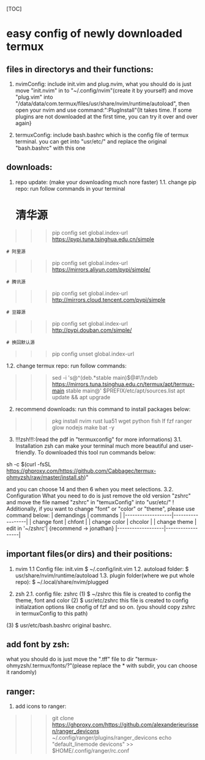 [TOC]

# easy config of newly downloaded termux

## files in directorys and their functions:

1. nvimConfig: include init.vim and plug.nvim, what you should do is just move "init.nvim" in to "~/.config/nvim"(create it by yourself) and move "plug.vim" into "/data/data/com.termux/files/usr/share/nvim/runtime/autoload", then open your nvim and use command:":PlugInstall"{It takes time. If some plugins are not downloaded at the first time, you can try it over and over again}

2. termuxConfig: include bash.bashrc which is the config file of termux terminal. you can get into "usr/etc/" and replace the original "bash.bashrc" with this one


## downloads:

1. repo update: (make your downloading much nore faster)
  1.1. change pip repo:
    run follow commands in your terminal
    # 清华源

>>>pip config set global.index-url https://pypi.tuna.tsinghua.edu.cn/simple

    # 阿里源

>>>pip config set global.index-url https://mirrors.aliyun.com/pypi/simple/

    # 腾讯源

>>>pip config set global.index-url http://mirrors.cloud.tencent.com/pypi/simple

    # 豆瓣源
    
>>>pip config set global.index-url http://pypi.douban.com/simple/

    # 换回默认源

>>>pip config unset global.index-url


  1.2. change termux repo:
    run follow commands:

>>>sed -i 's@^\(deb.*stable main\)$@#\1\ndeb https://mirrors.tuna.tsinghua.edu.cn/termux/apt/termux-main stable main@' $PREFIX/etc/apt/sources.list
>>>apt update && apt upgrade

2. recommend downloads:
  run this command to install packages below:
>>>pkg install nvim rust lua51 wget python fish lf fzf ranger glow nodejs make bat -y


3. !!!zsh!!!:(read the pdf in "termuxconfig" for more informations)
  3.1. Installation
  zsh can make your terminal much more beautiful and user-friendly. To downloaded this tool run commands below: 

sh -c $(curl -fsSL https://ghproxy.com/https://github.com/Cabbagec/termux-ohmyzsh/raw/master/install.sh)" 

  and you can choose 14 and then 6 when you meet selections.
  3.2. Configuration
  What you need to do is just remove the old version "zshrc" and move the file named "zshrc" in "temuxConfig" into "usr/etc/"
  ! Additionally, if you want to change "font" or "color" or "theme", please use command below:
  |    demandings     |     commands     |
  |-------------------|------------------|
  |   change font     |      chfont      |
  |   change color    |      chcolor     |
  |   change theme    | edit in '~/zshrc'| {recommend -> jonathan}
  |-------------------|------------------|



## important files(or dirs) and their positions:
  1. nvim 
  1.1 Config file: init.vim
$ ~/.config/init.vim
  1.2. autoload folder:
$ usr/share/nvim/runtime/autoload
  1.3. plugin folder(where we put whole repo):
$ ~/.local/share/nvim/plugged

  2. zsh 
  2.1. config file: zshrc
  (1) $ ~/zshrc 
  this file is created to config the theme, font and color
  (2) $ usr/etc/zshrc
  this file is created to config initialzation options like cnofig of fzf and so on. (you should copy zshrc in termuxConfig to this path)

  (3) $ usr/etc/bash.bashrc
  original bashrc.
  

## add font by zsh:
  what you should do is just move the ".tff" file to dir "termux-ohmyzsh/.termux/fonts/?"(please replace the * with subdir, you can choose it randomly) 


## ranger:
  1. add icons to ranger:
>>> git clone https://ghproxy.com/https://github.com/alexanderjeurissen/ranger_devicons ~/.config/ranger/plugins/ranger_devicons
>>> echo "default_linemode devicons" >> $HOME/.config/ranger/rc.conf
